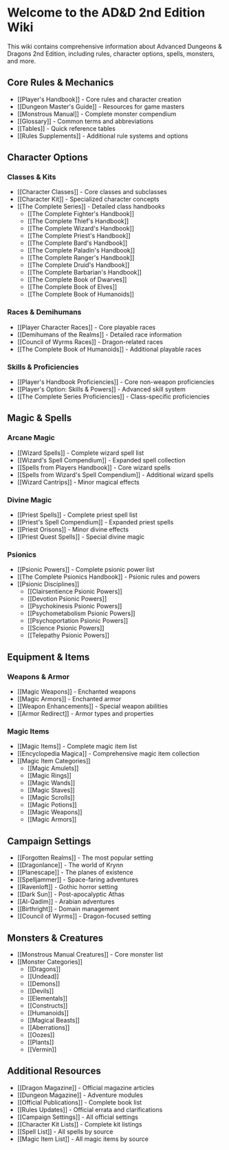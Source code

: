 # Welcome to the AD&D 2nd Edition Wiki

This wiki contains comprehensive information about Advanced Dungeons & Dragons 2nd Edition, including rules, character options, spells, monsters, and more.

## Core Rules & Mechanics
* [[Player's Handbook]] - Core rules and character creation
* [[Dungeon Master's Guide]] - Resources for game masters
* [[Monstrous Manual]] - Complete monster compendium
* [[Glossary]] - Common terms and abbreviations
* [[Tables]] - Quick reference tables
* [[Rules Supplements]] - Additional rule systems and options

## Character Options
### Classes & Kits
* [[Character Classes]] - Core classes and subclasses
* [[Character Kit]] - Specialized character concepts
* [[The Complete Series]] - Detailed class handbooks
  * [[The Complete Fighter's Handbook]]
  * [[The Complete Thief's Handbook]]
  * [[The Complete Wizard's Handbook]]
  * [[The Complete Priest's Handbook]]
  * [[The Complete Bard's Handbook]]
  * [[The Complete Paladin's Handbook]]
  * [[The Complete Ranger's Handbook]]
  * [[The Complete Druid's Handbook]]
  * [[The Complete Barbarian's Handbook]]
  * [[The Complete Book of Dwarves]]
  * [[The Complete Book of Elves]]
  * [[The Complete Book of Humanoids]]

### Races & Demihumans
* [[Player Character Races]] - Core playable races
* [[Demihumans of the Realms]] - Detailed race information
* [[Council of Wyrms Races]] - Dragon-related races
* [[The Complete Book of Humanoids]] - Additional playable races

### Skills & Proficiencies
* [[Player's Handbook Proficiencies]] - Core non-weapon proficiencies
* [[Player's Option: Skills & Powers]] - Advanced skill system
* [[The Complete Series Proficiencies]] - Class-specific proficiencies

## Magic & Spells
### Arcane Magic
* [[Wizard Spells]] - Complete wizard spell list
* [[Wizard's Spell Compendium]] - Expanded spell collection
* [[Spells from Players Handbook]] - Core wizard spells
* [[Spells from Wizard's Spell Compendium]] - Additional wizard spells
* [[Wizard Cantrips]] - Minor magical effects

### Divine Magic
* [[Priest Spells]] - Complete priest spell list
* [[Priest's Spell Compendium]] - Expanded priest spells
* [[Priest Orisons]] - Minor divine effects
* [[Priest Quest Spells]] - Special divine magic

### Psionics
* [[Psionic Powers]] - Complete psionic power list
* [[The Complete Psionics Handbook]] - Psionic rules and powers
* [[Psionic Disciplines]]
  * [[Clairsentience Psionic Powers]]
  * [[Devotion Psionic Powers]]
  * [[Psychokinesis Psionic Powers]]
  * [[Psychometabolism Psionic Powers]]
  * [[Psychoportation Psionic Powers]]
  * [[Science Psionic Powers]]
  * [[Telepathy Psionic Powers]]

## Equipment & Items
### Weapons & Armor
* [[Magic Weapons]] - Enchanted weapons
* [[Magic Armors]] - Enchanted armor
* [[Weapon Enhancements]] - Special weapon abilities
* [[Armor Redirect]] - Armor types and properties

### Magic Items
* [[Magic Items]] - Complete magic item list
* [[Encyclopedia Magica]] - Comprehensive magic item collection
* [[Magic Item Categories]]
  * [[Magic Amulets]]
  * [[Magic Rings]]
  * [[Magic Wands]]
  * [[Magic Staves]]
  * [[Magic Scrolls]]
  * [[Magic Potions]]
  * [[Magic Weapons]]
  * [[Magic Armors]]

## Campaign Settings
* [[Forgotten Realms]] - The most popular setting
* [[Dragonlance]] - The world of Krynn
* [[Planescape]] - The planes of existence
* [[Spelljammer]] - Space-faring adventures
* [[Ravenloft]] - Gothic horror setting
* [[Dark Sun]] - Post-apocalyptic Athas
* [[Al-Qadim]] - Arabian adventures
* [[Birthright]] - Domain management
* [[Council of Wyrms]] - Dragon-focused setting

## Monsters & Creatures
* [[Monstrous Manual Creatures]] - Core monster list
* [[Monster Categories]]
  * [[Dragons]]
  * [[Undead]]
  * [[Demons]]
  * [[Devils]]
  * [[Elementals]]
  * [[Constructs]]
  * [[Humanoids]]
  * [[Magical Beasts]]
  * [[Aberrations]]
  * [[Oozes]]
  * [[Plants]]
  * [[Vermin]]

## Additional Resources
* [[Dragon Magazine]] - Official magazine articles
* [[Dungeon Magazine]] - Adventure modules
* [[Official Publications]] - Complete book list
* [[Rules Updates]] - Official errata and clarifications
* [[Campaign Settings]] - All official settings
* [[Character Kit Lists]] - Complete kit listings
* [[Spell List]] - All spells by source
* [[Magic Item List]] - All magic items by source 
